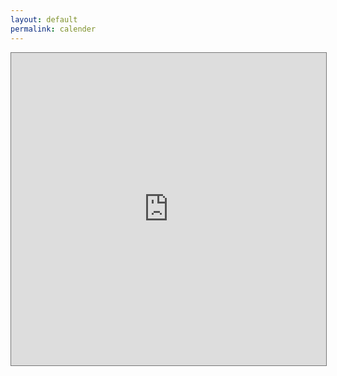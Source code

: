 ```yaml
---
layout: default
permalink: calender
---
```

<head>

</head>
<body>
  <div id="flex">
<iframe src="https://calendar.google.com/calendar/embed?height=500&wkst=1&bgcolor=%234285F4&ctz=America%2FNew_York&mode=MONTH&src=Y181bHZhazcwbTN0N2p1ZWUwcGVmdGY4bWFqNEBncm91cC5jYWxlbmRhci5nb29nbGUuY29t&color=%23F6BF26" style="border:solid 1px #777" width="100%" height="500" frameborder="0" scrolling="no"></iframe>
  </div>
</body>
